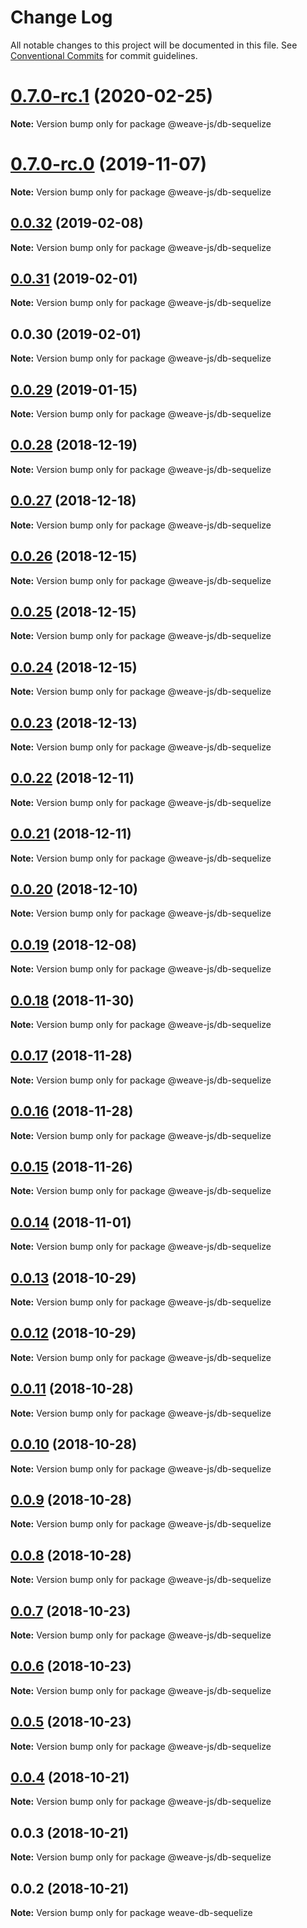 # Change Log

All notable changes to this project will be documented in this file.
See [Conventional Commits](https://conventionalcommits.org) for commit guidelines.

# [0.7.0-rc.1](https://github.com/weave-microservices/weave-db/compare/@weave-js/db-sequelize@0.7.0-rc.0...@weave-js/db-sequelize@0.7.0-rc.1) (2020-02-25)

**Note:** Version bump only for package @weave-js/db-sequelize





# [0.7.0-rc.0](https://github.com/weave-microservices/weave-db/compare/@weave-js/db-sequelize@0.0.32...@weave-js/db-sequelize@0.7.0-rc.0) (2019-11-07)

**Note:** Version bump only for package @weave-js/db-sequelize





## [0.0.32](https://github.com/weave-microservices/weave-db/compare/@weave-js/db-sequelize@0.0.31...@weave-js/db-sequelize@0.0.32) (2019-02-08)

**Note:** Version bump only for package @weave-js/db-sequelize





## [0.0.31](https://github.com/weave-microservices/weave-db/compare/@weave-js/db-sequelize@0.0.30...@weave-js/db-sequelize@0.0.31) (2019-02-01)

**Note:** Version bump only for package @weave-js/db-sequelize





## 0.0.30 (2019-02-01)

**Note:** Version bump only for package @weave-js/db-sequelize





## [0.0.29](https://github.com/fachw3rk/weave/compare/@weave-js/db-sequelize@0.0.28...@weave-js/db-sequelize@0.0.29) (2019-01-15)

**Note:** Version bump only for package @weave-js/db-sequelize





## [0.0.28](https://github.com/fachw3rk/weave/compare/@weave-js/db-sequelize@0.0.27...@weave-js/db-sequelize@0.0.28) (2018-12-19)

**Note:** Version bump only for package @weave-js/db-sequelize





## [0.0.27](https://github.com/fachw3rk/weave/compare/@weave-js/db-sequelize@0.0.26...@weave-js/db-sequelize@0.0.27) (2018-12-18)

**Note:** Version bump only for package @weave-js/db-sequelize





## [0.0.26](https://github.com/fachw3rk/weave/compare/@weave-js/db-sequelize@0.0.25...@weave-js/db-sequelize@0.0.26) (2018-12-15)

**Note:** Version bump only for package @weave-js/db-sequelize





## [0.0.25](https://github.com/fachw3rk/weave/compare/@weave-js/db-sequelize@0.0.24...@weave-js/db-sequelize@0.0.25) (2018-12-15)

**Note:** Version bump only for package @weave-js/db-sequelize





## [0.0.24](https://github.com/fachw3rk/weave/compare/@weave-js/db-sequelize@0.0.23...@weave-js/db-sequelize@0.0.24) (2018-12-15)

**Note:** Version bump only for package @weave-js/db-sequelize





## [0.0.23](https://github.com/fachw3rk/weave/compare/@weave-js/db-sequelize@0.0.22...@weave-js/db-sequelize@0.0.23) (2018-12-13)

**Note:** Version bump only for package @weave-js/db-sequelize





## [0.0.22](https://github.com/fachw3rk/weave/compare/@weave-js/db-sequelize@0.0.21...@weave-js/db-sequelize@0.0.22) (2018-12-11)

**Note:** Version bump only for package @weave-js/db-sequelize





## [0.0.21](https://github.com/fachw3rk/weave/compare/@weave-js/db-sequelize@0.0.20...@weave-js/db-sequelize@0.0.21) (2018-12-11)

**Note:** Version bump only for package @weave-js/db-sequelize





## [0.0.20](https://github.com/fachw3rk/weave/compare/@weave-js/db-sequelize@0.0.19...@weave-js/db-sequelize@0.0.20) (2018-12-10)

**Note:** Version bump only for package @weave-js/db-sequelize





## [0.0.19](https://github.com/fachw3rk/weave/compare/@weave-js/db-sequelize@0.0.18...@weave-js/db-sequelize@0.0.19) (2018-12-08)

**Note:** Version bump only for package @weave-js/db-sequelize





## [0.0.18](https://github.com/fachw3rk/weave/compare/@weave-js/db-sequelize@0.0.17...@weave-js/db-sequelize@0.0.18) (2018-11-30)

**Note:** Version bump only for package @weave-js/db-sequelize





## [0.0.17](https://github.com/fachw3rk/weave/compare/@weave-js/db-sequelize@0.0.16...@weave-js/db-sequelize@0.0.17) (2018-11-28)

**Note:** Version bump only for package @weave-js/db-sequelize





## [0.0.16](https://github.com/fachw3rk/weave/compare/@weave-js/db-sequelize@0.0.15...@weave-js/db-sequelize@0.0.16) (2018-11-28)

**Note:** Version bump only for package @weave-js/db-sequelize





## [0.0.15](https://github.com/fachw3rk/weave/compare/@weave-js/db-sequelize@0.0.14...@weave-js/db-sequelize@0.0.15) (2018-11-26)

**Note:** Version bump only for package @weave-js/db-sequelize





## [0.0.14](https://github.com/fachw3rk/weave/compare/@weave-js/db-sequelize@0.0.13...@weave-js/db-sequelize@0.0.14) (2018-11-01)

**Note:** Version bump only for package @weave-js/db-sequelize





## [0.0.13](https://github.com/fachw3rk/weave/compare/@weave-js/db-sequelize@0.0.12...@weave-js/db-sequelize@0.0.13) (2018-10-29)

**Note:** Version bump only for package @weave-js/db-sequelize





## [0.0.12](https://github.com/fachw3rk/weave/compare/@weave-js/db-sequelize@0.0.11...@weave-js/db-sequelize@0.0.12) (2018-10-29)

**Note:** Version bump only for package @weave-js/db-sequelize





## [0.0.11](https://github.com/fachw3rk/weave/compare/@weave-js/db-sequelize@0.0.10...@weave-js/db-sequelize@0.0.11) (2018-10-28)

**Note:** Version bump only for package @weave-js/db-sequelize





## [0.0.10](https://github.com/fachw3rk/weave/compare/@weave-js/db-sequelize@0.0.9...@weave-js/db-sequelize@0.0.10) (2018-10-28)

**Note:** Version bump only for package @weave-js/db-sequelize





## [0.0.9](https://github.com/fachw3rk/weave/compare/@weave-js/db-sequelize@0.0.8...@weave-js/db-sequelize@0.0.9) (2018-10-28)

**Note:** Version bump only for package @weave-js/db-sequelize





## [0.0.8](https://github.com/fachw3rk/weave/compare/@weave-js/db-sequelize@0.0.7...@weave-js/db-sequelize@0.0.8) (2018-10-28)

**Note:** Version bump only for package @weave-js/db-sequelize





## [0.0.7](https://github.com/fachw3rk/weave/compare/@weave-js/db-sequelize@0.0.6...@weave-js/db-sequelize@0.0.7) (2018-10-23)

**Note:** Version bump only for package @weave-js/db-sequelize





## [0.0.6](https://github.com/fachw3rk/weave/compare/@weave-js/db-sequelize@0.0.5...@weave-js/db-sequelize@0.0.6) (2018-10-23)

**Note:** Version bump only for package @weave-js/db-sequelize





## [0.0.5](https://github.com/fachw3rk/weave/compare/@weave-js/db-sequelize@0.0.4...@weave-js/db-sequelize@0.0.5) (2018-10-23)

**Note:** Version bump only for package @weave-js/db-sequelize





## [0.0.4](https://github.com/fachw3rk/weave/compare/@weave-js/db-sequelize@0.0.3...@weave-js/db-sequelize@0.0.4) (2018-10-21)

**Note:** Version bump only for package @weave-js/db-sequelize





## 0.0.3 (2018-10-21)

**Note:** Version bump only for package @weave-js/db-sequelize





<a name="0.0.2"></a>
## 0.0.2 (2018-10-21)

**Note:** Version bump only for package weave-db-sequelize
